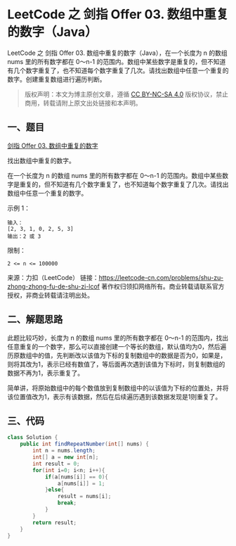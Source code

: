 # LeetCode 之 剑指 Offer 03. 数组中重复的数字（Java）


LeetCode 之 剑指 Offer 03. 数组中重复的数字（Java），在一个长度为 n 的数组 nums 里的所有数字都在 0～n-1 的范围内。数组中某些数字是重复的，但不知道有几个数字重复了，也不知道每个数字重复了几次。请找出数组中任意一个重复的数字。创建重复数组进行遍历判断。

<!--more-->

> 版权声明：本文为博主原创文章，遵循 [CC BY-NC-SA 4.0](https://creativecommons.org/licenses/by-nc-sa/4.0/) 版权协议，禁止商用，转载请附上原文出处链接和本声明。

## 一、题目
[剑指 Offer 03. 数组中重复的数字](https://leetcode-cn.com/problems/shu-zu-zhong-zhong-fu-de-shu-zi-lcof)

找出数组中重复的数字。


在一个长度为 n 的数组 nums 里的所有数字都在 0～n-1 的范围内。数组中某些数字是重复的，但不知道有几个数字重复了，也不知道每个数字重复了几次。请找出数组中任意一个重复的数字。

示例 1：
```
输入：
[2, 3, 1, 0, 2, 5, 3]
输出：2 或 3 
```

限制：
```
2 <= n <= 100000
```
来源：力扣（LeetCode）
链接：https://leetcode-cn.com/problems/shu-zu-zhong-zhong-fu-de-shu-zi-lcof
著作权归领扣网络所有。商业转载请联系官方授权，非商业转载请注明出处。
## 二、解题思路
此题比较巧妙，长度为 n 的数组 nums 里的所有数字都在 0～n-1 的范围内，找出任意重复的一个数字，那么可以直接创建一个等长的数组，默认值均为0，然后遍历原数组中的值，先判断改以该值为下标的复制数组中的数据是否为0，如果是，则将其改为1，表示已经有数值了，等后面再次遇到该值为下标时，则复制数组的数据不再为1，表示重复了。

简单讲，将原始数组中的每个数值放到复制数组中的以该值为下标的位置处，并将该位置值改为1，表示有该数据，然后在后续遍历遇到该数据发现是1则重复了。


## 三、代码
```java
class Solution {
    public int findRepeatNumber(int[] nums) {
        int n = nums.length;
        int[] a = new int[n];
        int result = 0;
        for(int i=0; i<n; i++){
            if(a[nums[i]] == 0){
                a[nums[i]] = 1;
            }else{
                result = nums[i];
                break;
            }
        }
        return result;
    }
}
```
